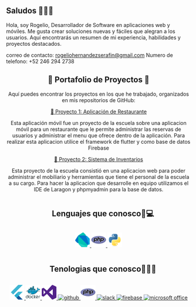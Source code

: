 ## Saludos 👋👋👋

Hola, soy Rogelio, Desarrollador de Software en aplicaciones web y móviles. Me gusta crear soluciones nuevas y fáciles que alegran a los usuarios. Aquí encontrarás un resumen de mi experiencia, habilidades y proyectos destacados.

correo de contacto: rogeliohernandezserafin@gmail.com
Numero de telefono: +52 246 294 2738

<h2 align="center">💼 Portafolio de Proyectos 💼</h2>
<p align="center">
  Aquí puedes encontrar los proyectos en los que he trabajado, organizados en mis repositorios de GitHub:
</p>
<p align="center">
  <!-- Repositorio 1 -->
  <a href="https://github.com/RogHDZ/AppMovilUtt" target="_blank">
    🌟 Proyecto 1: Aplicación de Restaurante
  </a><br>
  <p align="center">
  Esta aplicación móvil fue un proyecto de la escuela sobre una aplicacion móvil para un restaurante que le permite administrar las reservas de usuarios y administrar el menu que ofrece dentro de la aplicación. Para realizar esta aplicacion utilice el framework de flutter y como base de datos Firebase
</p>
  <!-- Repositorio 2 -->
<p align = "center">
  <a href="https://github.com/RogHDZ/InventarioUTT" target="_blank">
    🌟 Proyecto 2: Sistema de Inventarios
  </a><br>
  </p>
  <p align="center">
  Esta proyecto de la escuela consistió en una aplicacion web para poder administrar el mobiliario y herramientas que tiene el personal de la escuela a su cargo. Para hacer la aplicacion que desarrolle en equipo utilizamos el IDE de Laragon y phpmyadmin para la base de datos.
</p>
  





<div id="user-content-toc">
  <ul align="center">
    <summary><h2 style="display: inline-block">Lenguajes que conosco👨💻</h2></summary>
  </ul>
</div>
<p align="center">
  <!-- Dart -->
  <a href="https://dart.dev/" target="_blank" rel="noreferrer">
    <img src="https://raw.githubusercontent.com/devicons/devicon/master/icons/dart/dart-original.svg" alt="dart" width="40" height="40"/>
  </a>
  <!-- PHP -->
  <a href="https://www.php.net/" target="_blank" rel="noreferrer">
    <img src="https://raw.githubusercontent.com/devicons/devicon/master/icons/php/php-original.svg" alt="php" width="40" height="40"/>
  </a>
  <!-- Python -->
  <a href="https://www.python.org/" target="_blank" rel="noreferrer">
    <img src="https://raw.githubusercontent.com/devicons/devicon/master/icons/python/python-original.svg" alt="python" width="40" height="40"/>
  </a>
</p>




<div id="user-content-toc">
  <ul align="center">
    <summary><h2 style="display: inline-block">Tenologias que conosco👨🏻‍💻</h2></summary>
  </ul>
</div>
<p align="center">
  <!-- Flutter -->
  <a href="https://flutter.dev/" target="_blank" rel="noreferrer">
    <img src="https://raw.githubusercontent.com/devicons/devicon/master/icons/flutter/flutter-original.svg" alt="flutter" width="40" height="40"/>
  </a>
  <!-- Docker -->
  <a href="https://www.docker.com/" target="_blank" rel="noreferrer">
    <img src="https://raw.githubusercontent.com/devicons/devicon/master/icons/docker/docker-original-wordmark.svg" alt="docker" width="40" height="40"/>
  </a>
  <!-- Visual Studio -->
  <a href="https://visualstudio.microsoft.com/" target="_blank" rel="noreferrer">
    <img src="https://raw.githubusercontent.com/devicons/devicon/master/icons/visualstudio/visualstudio-plain.svg" alt="visual studio" width="40" height="40"/>
  </a>
  <!-- GitHub -->
  <a href="https://github.com/" target="_blank" rel="noreferrer">
    <img src="https://www.vectorlogo.zone/logos/github/github-icon.svg" alt="github" width="40" height="40"/>
  </a>
  <!-- PHP -->
  <a href="https://www.php.net/" target="_blank" rel="noreferrer">
    <img src="https://raw.githubusercontent.com/devicons/devicon/master/icons/php/php-original.svg" alt="php" width="40" height="40"/>
  </a>
  <!-- Slack -->
  <a href="https://slack.com/" target="_blank" rel="noreferrer">
    <img src="https://www.vectorlogo.zone/logos/slack/slack-icon.svg" alt="slack" width="40" height="40"/>
  </a>
  <!-- Firebase -->
  <a href="https://firebase.google.com/" target="_blank" rel="noreferrer">
    <img src="https://www.vectorlogo.zone/logos/firebase/firebase-icon.svg" alt="firebase" width="40" height="40"/>
  </a>
  <!-- Microsoft Office -->
  <a href="https://www.microsoft.com/en-us/microsoft-365" target="_blank" rel="noreferrer">
    <img src="https://www.vectorlogo.zone/logos/microsoft_office/microsoft_office-icon.svg" alt="microsoft office" width="40" height="40"/>
  </a>
</p>


